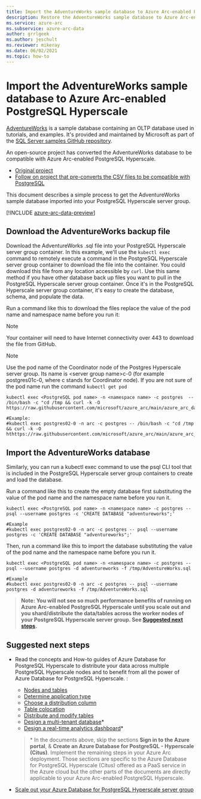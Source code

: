 ```yaml
---
title: Import the AdventureWorks sample database to Azure Arc-enabled PostgreSQL Hyperscale
description: Restore the AdventureWorks sample database to Azure Arc-enabled PostgreSQL Hyperscale
ms.service: azure-arc
ms.subservice: azure-arc-data
author: grrlgeek
ms.author: jeschult
ms.reviewer: mikeray
ms.date: 06/02/2021
ms.topic: how-to
---
```


# Import the AdventureWorks sample database to Azure Arc-enabled PostgreSQL Hyperscale

[AdventureWorks](/sql/samples/adventureworks-install-configure) is a sample database containing an OLTP database used in tutorials, and examples. It's provided and maintained by Microsoft as part of the [SQL Server samples GitHub repository](https://github.com/microsoft/sql-server-samples/tree/master/samples/databases).

An open-source project has converted the AdventureWorks database to be compatible with Azure Arc-enabled PostgreSQL Hyperscale.
- [Original project](https://github.com/lorint/AdventureWorks-for-Postgres)
- [Follow on project that pre-converts the CSV files to be compatible with PostgreSQL](https://github.com/NorfolkDataSci/adventure-works-postgres)

This document describes a simple process to get the AdventureWorks sample database imported into your PostgreSQL Hyperscale server group.

[!INCLUDE [azure-arc-data-preview](../../../includes/azure-arc-data-preview.md)]

## Download the AdventureWorks backup file

Download the AdventureWorks .sql file into your PostgreSQL Hyperscale server group container. In this example, we'll use the `kubectl exec` command to remotely execute a command in the PostgreSQL Hyperscale server group container to download the file into the container. You could download this file from any location accessible by `curl`. Use this same method if you have other database back up files you want to pull in the PostgreSQL Hyperscale server group container. Once it's in the PostgreSQL Hyperscale server group container, it's easy to create the database, schema, and populate the data.

Run a command like this to download the files replace the value of the pod name and namespace name before you run it:

> [!NOTE]
>  Your container will need to have Internet connectivity over 443 to download the file from GitHub.

> [!NOTE]
>  Use the pod name of the Coordinator node of the Postgres Hyperscale server group. Its name is \<server group name\>c-0 (for example postgres01c-0, where c stands for Coordinator node).  If you are not sure of the pod name run the command `kubectl get pod`

```console
kubectl exec <PostgreSQL pod name> -n <namespace name> -c postgres  -- /bin/bash -c "cd /tmp && curl -k -O https://raw.githubusercontent.com/microsoft/azure_arc/main/azure_arc_data_jumpstart/cluster_api/capi_azure/arm_template/artifacts/AdventureWorks2019.sql"

#Example:
#kubectl exec postgres02-0 -n arc -c postgres -- /bin/bash -c "cd /tmp && curl -k -O hthttps://raw.githubusercontent.com/microsoft/azure_arc/main/azure_arc_data_jumpstart/cluster_api/capi_azure/arm_template/artifacts/AdventureWorks2019.sql"
```

## Import the AdventureWorks database

Similarly, you can run a kubectl exec command to use the psql CLI tool that is included in the PostgreSQL Hyperscale server group containers to create and load the database.

Run a command like this to create the empty database first substituting the value of the pod name and the namespace name before you run it.

```console
kubectl exec <PostgreSQL pod name> -n <namespace name> -c postgres -- psql --username postgres -c 'CREATE DATABASE "adventureworks";'

#Example
#kubectl exec postgres02-0 -n arc -c postgres -- psql --username postgres -c 'CREATE DATABASE "adventureworks";'
```

Then, run a command like this to import the database substituting the value of the pod name and the namespace name before you run it.

```console
kubectl exec <PostgreSQL pod name> -n <namespace name> -c postgres -- psql --username postgres -d adventureworks -f /tmp/AdventureWorks.sql

#Example
#kubectl exec postgres02-0 -n arc -c postgres -- psql --username postgres -d adventureworks -f /tmp/AdventureWorks.sql
```


> **Note: You will not see so much performance benefits of running on Azure Arc-enabled PostgreSQL Hyperscale until you scale out and you shard/distribute the data/tables across the worker nodes of your PostgreSQL Hyperscale server group. See [Suggested next steps](#suggested-next-steps).**

## Suggested next steps
- Read the concepts and How-to guides of Azure Database for PostgreSQL Hyperscale to distribute your data across multiple PostgreSQL Hyperscale nodes and to benefit from all the power of Azure Database for PostgreSQL Hyperscale. :
    * [Nodes and tables](../../postgresql/hyperscale/concepts-nodes.md)
    * [Determine application type](../../postgresql/hyperscale/concepts-app-type.md)
    * [Choose a distribution column](../../postgresql/hyperscale/concepts-choose-distribution-column.md)
    * [Table colocation](../../postgresql/hyperscale/concepts-colocation.md)
    * [Distribute and modify tables](../../postgresql/hyperscale/howto-modify-distributed-tables.md)
    * [Design a multi-tenant database](../../postgresql/hyperscale/tutorial-design-database-multi-tenant.md)*
    * [Design a real-time analytics dashboard](../../postgresql/hyperscale/tutorial-design-database-realtime.md)*

   > \* In the documents above, skip the sections **Sign in to the Azure portal**, & **Create an Azure Database for PostgreSQL - Hyperscale (Citus)**. Implement the remaining steps in your Azure Arc deployment. Those sections are specific to the Azure Database for PostgreSQL Hyperscale (Citus) offered as a PaaS service in the Azure cloud but the other parts of the documents are directly applicable to your Azure Arc-enabled PostgreSQL Hyperscale.

- [Scale out your Azure Database for PostgreSQL Hyperscale server group](scale-out-in-postgresql-hyperscale-server-group.md)
